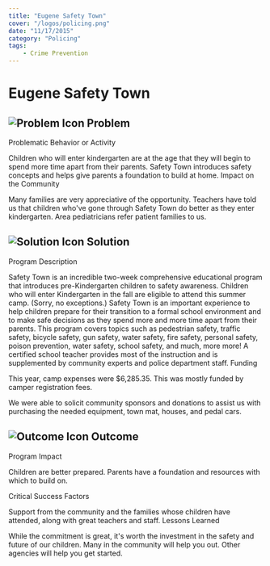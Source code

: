 ```yaml
---
title: "Eugene Safety Town"
cover: "/logos/policing.png"
date: "11/17/2015"
category: "Policing"
tags:
    - Crime Prevention 
---
```


# Eugene Safety Town

## ![Problem Icon](https://github.com/google/material-design-icons/raw/master/alert/1x_web/ic_error_outline_black_48dp.png "Problem") Problem
Problematic Behavior or Activity

Children who will enter kindergarten are at the age that they will begin to spend more time apart from their parents. Safety Town introduces safety concepts and helps give parents a foundation to build at home.
Impact on the Community

Many families are very appreciative of the opportunity. Teachers have told us that children who've gone through Safety Town do better as they enter kindergarten. Area pediatricians refer patient families to us.
## ![Solution Icon](https://github.com/google/material-design-icons/raw/master/action/1x_web/ic_lightbulb_outline_black_48dp.png "Solution") Solution
Program Description

Safety Town is an incredible two-week comprehensive educational program that introduces pre-Kindergarten children to safety awareness. Children who will enter Kindergarten in the fall are eligible to attend this summer camp. (Sorry, no exceptions.) Safety Town is an important experience to help children prepare for their transition to a formal school environment and to make safe decisions as they spend more and more time apart from their parents. This program covers topics such as pedestrian safety, traffic safety, bicycle safety, gun safety, water safety, fire safety, personal safety, poison prevention, water safety, school safety, and much, more more! A certified school teacher provides most of the instruction and is supplemented by community experts and police department staff.
Funding

This year, camp expenses were $6,285.35. This was mostly funded by camper registration fees.

We were able to solicit community sponsors and donations to assist us with purchasing the needed equipment, town mat, houses, and pedal cars.
## ![Outcome Icon](https://github.com/google/material-design-icons/raw/master/action/1x_web/ic_view_list_black_48dp.png "Outcome") Outcome
Program Impact

Children are better prepared. Parents have a foundation and resources with which to build on.

Critical Success Factors

Support from the community and the families whose children have attended, along with great teachers and staff.
Lessons Learned

While the commitment is great, it's worth the investment in the safety and future of our children. Many in the community will help you out. Other agencies will help you get started. 